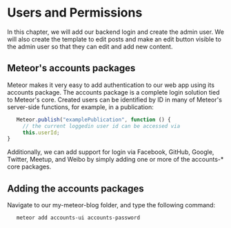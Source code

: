 # Users and Permissions

In this chapter, we will add our backend login and create the admin user.
We will also create the template to edit posts and make an edit button
visible to the admin user so that they can edit and add new content.

## Meteor's accounts packages

Meteor makes it very easy to add authentication to our web app using its accounts package.
The accounts package is a complete login solution tied to Meteor's core.
Created users can be identified by ID in many of Meteor's server-side functions,
for example, in a publication:

```js
   Meteor.publish("examplePublication", function () {
     // the current loggedin user id can be accessed via
     this.userId;
}
```

Additionally, we can add support for login via Facebook, GitHub, Google, Twitter, Meetup,
and Weibo by simply adding one or more of the accounts-\* core packages.

## Adding the accounts packages

Navigate to our my-meteor-blog folder, and type the following command:

       meteor add accounts-ui accounts-password
